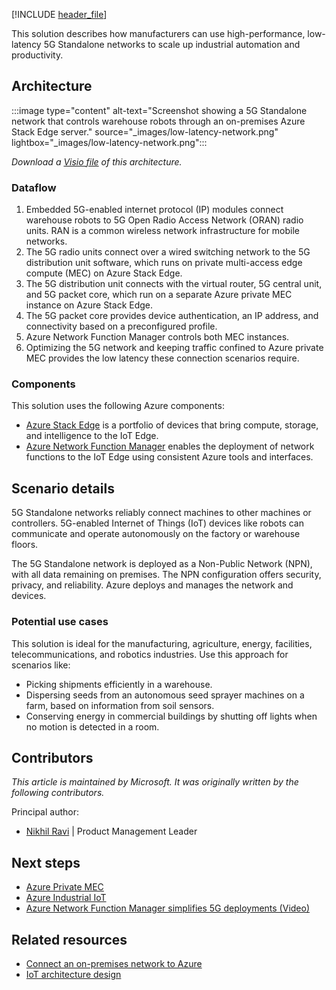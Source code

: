 [!INCLUDE [header_file](../../../includes/sol-idea-header.md)]

This solution describes how manufacturers can use high-performance, low-latency 5G Standalone networks to scale up industrial automation and productivity.

## Architecture

:::image type="content" alt-text="Screenshot showing a 5G Standalone network that controls warehouse robots through an on-premises Azure Stack Edge server." source="_images/low-latency-network.png" lightbox="_images/low-latency-network.png":::

*Download a [Visio file](https://arch-center.azureedge.net/low-latency-network.vsdx) of this architecture.*

### Dataflow

1. Embedded 5G-enabled internet protocol (IP) modules connect warehouse robots to 5G Open Radio Access Network (ORAN) radio units. RAN is a common wireless network infrastructure for mobile networks.
1. The 5G radio units connect over a wired switching network to the 5G distribution unit software, which runs on private multi-access edge compute (MEC) on Azure Stack Edge.
1. The 5G distribution unit connects with the virtual router, 5G central unit, and 5G packet core, which run on a separate Azure private MEC instance on Azure Stack Edge.
1. The 5G packet core provides device authentication, an IP address, and connectivity based on a preconfigured profile.
1. Azure Network Function Manager controls both MEC instances.
1. Optimizing the 5G network and keeping traffic confined to Azure private MEC provides the low latency these connection scenarios require.

### Components

This solution uses the following Azure components:

- [Azure Stack Edge](https://azure.microsoft.com/products/azure-stack/edge) is a portfolio of devices that bring compute, storage, and intelligence to the IoT Edge.
- [Azure Network Function Manager](https://azure.microsoft.com/products/azure-network-function-manager) enables the deployment of network functions to the IoT Edge using consistent Azure tools and interfaces.

## Scenario details

5G Standalone networks reliably connect machines to other machines or controllers. 5G-enabled Internet of Things (IoT) devices like robots can communicate and operate autonomously on the factory or warehouse floors.

The 5G Standalone network is deployed as a Non-Public Network (NPN), with all data remaining on premises. The NPN configuration offers security, privacy, and reliability. Azure deploys and manages the network and devices.

### Potential use cases

This solution is ideal for the manufacturing, agriculture, energy, facilities, telecommunications, and robotics industries. Use this approach for scenarios like:

- Picking shipments efficiently in a warehouse.
- Dispersing seeds from an autonomous seed sprayer machines on a farm, based on information from soil sensors.
- Conserving energy in commercial buildings by shutting off lights when no motion is detected in a room.

## Contributors

*This article is maintained by Microsoft. It was originally written by the following contributors.*

Principal author:

* [Nikhil Ravi](https://www.linkedin.com/in/nikhilravi) | Product Management Leader

## Next steps

- [Azure Private MEC](https://azure.microsoft.com/solutions/private-multi-access-edge-compute-mec)
- [Azure Industrial IoT](https://azure.microsoft.com/solutions/industry/manufacturing/iot)
- [Azure Network Function Manager simplifies 5G deployments (Video)](https://azure.microsoft.com/resources/videos/azure-network-function-manager-simplifies-5g-deployments)

## Related resources

- [Connect an on-premises network to Azure](../../reference-architectures/hybrid-networking/index.yml)
- [IoT architecture design](../../reference-architectures/iot/iot-architecture-overview.md)
